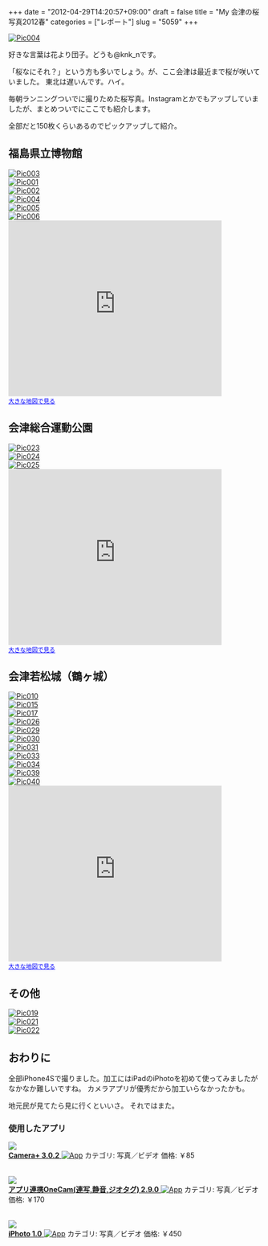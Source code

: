 +++
date = "2012-04-29T14:20:57+09:00"
draft = false
title = "My 会津の桜写真2012春"
categories = ["レポート"]
slug = "5059"
+++

<div class="center"><a href="https://knk-n.com/images/2012/04/pic004.jpg"><img src="https://knk-n.com/images/2012/04/pic004.jpg" alt="Pic004" title="pic004.jpg" border="0" width="" height="" /></a></div>

好きな言葉は花より団子。どうも@knk_nです。

「桜なにそれ？」という方も多いでしょう。が、ここ会津は最近まで桜が咲いていました。
東北は遅いんです。ハイ。

毎朝ランニングついでに撮りためた桜写真。Instagramとかでもアップしていましたが、まとめついでにここでも紹介します。

全部だと150枚くらいあるのでピックアップして紹介。<!--more--><h2>福島県立博物館</h2>

<div class="center"><a href="https://knk-n.com/images/2012/04/pic003.jpg"><img src="https://knk-n.com/images/2012/04/pic003.jpg" alt="Pic003" title="pic003.jpg" border="0" width="" height="" /></a></div>

<div class="center"><a href="https://knk-n.com/images/2012/04/pic001.jpg"><img src="https://knk-n.com/images/2012/04/pic001.jpg" alt="Pic001" title="pic001.jpg" border="0" width="" height="" /></a></div>

<div class="center"><a href="https://knk-n.com/images/2012/04/pic002.jpg"><img src="https://knk-n.com/images/2012/04/pic002.jpg" alt="Pic002" title="pic002.jpg" border="0" width="" height="" /></a></div>

<div class="center"><a href="https://knk-n.com/images/2012/04/pic004.jpg"><img src="https://knk-n.com/images/2012/04/pic004.jpg" alt="Pic004" title="pic004.jpg" border="0" width="" height="" /></a></div>

<div class="center"><a href="https://knk-n.com/images/2012/04/pic005.jpg"><img src="https://knk-n.com/images/2012/04/pic005.jpg" alt="Pic005" title="pic005.jpg" border="0" width="" height="" /></a></div>

<div class="center"><a href="https://knk-n.com/images/2012/04/pic006.jpg"><img src="https://knk-n.com/images/2012/04/pic006.jpg" alt="Pic006" title="pic006.jpg" border="0" width="" height="" /></a></div>

<iframe width="425" height="350" frameborder="0" scrolling="no" marginheight="0" marginwidth="0" src="http://maps.google.co.jp/maps?hl=ja&amp;ie=UTF8&amp;q=%E7%A6%8F%E5%B3%B6%E7%9C%8C%E7%AB%8B%E5%8D%9A%E7%89%A9%E9%A4%A8&amp;fb=1&amp;gl=jp&amp;hq=%E7%A6%8F%E5%B3%B6%E7%9C%8C%E7%AB%8B%E5%8D%9A%E7%89%A9%E9%A4%A8&amp;hnear=0x5f8a8ed12a3a4dd9:0xc064d0fc14fe346,%E7%A6%8F%E5%B3%B6%E7%9C%8C%E7%A6%8F%E5%B3%B6%E5%B8%82&amp;cid=0,0,16447621560849026840&amp;t=m&amp;iwloc=A&amp;brcurrent=3,0x5f8a85ef65000f5b:0xa6d5ccd972497ef2,0&amp;ll=37.768368,140.456588&amp;spn=0.006295,0.006295&amp;output=embed"></iframe><br /><small><a href="http://maps.google.co.jp/maps?hl=ja&amp;ie=UTF8&amp;q=%E7%A6%8F%E5%B3%B6%E7%9C%8C%E7%AB%8B%E5%8D%9A%E7%89%A9%E9%A4%A8&amp;fb=1&amp;gl=jp&amp;hq=%E7%A6%8F%E5%B3%B6%E7%9C%8C%E7%AB%8B%E5%8D%9A%E7%89%A9%E9%A4%A8&amp;hnear=0x5f8a8ed12a3a4dd9:0xc064d0fc14fe346,%E7%A6%8F%E5%B3%B6%E7%9C%8C%E7%A6%8F%E5%B3%B6%E5%B8%82&amp;cid=0,0,16447621560849026840&amp;t=m&amp;iwloc=A&amp;brcurrent=3,0x5f8a85ef65000f5b:0xa6d5ccd972497ef2,0&amp;ll=37.768368,140.456588&amp;spn=0.006295,0.006295&amp;source=embed" style="color:#0000FF;text-align:left">大きな地図で見る</a></small>

<h2>会津総合運動公園</h2>
<div class="center"><a href="https://knk-n.com/images/2012/04/pic023.jpg"><img src="https://knk-n.com/images/2012/04/pic023.jpg" alt="Pic023" title="pic023.jpg" border="0" width="" height="" /></a></div>

<div class="center"><a href="https://knk-n.com/images/2012/04/pic024.jpg"><img src="https://knk-n.com/images/2012/04/pic024.jpg" alt="Pic024" title="pic024.jpg" border="0" width="" height="" /></a></div>

<div class="center"><a href="https://knk-n.com/images/2012/04/pic025.jpg"><img src="https://knk-n.com/images/2012/04/pic025.jpg" alt="Pic025" title="pic025.jpg" border="0" width="" height="" /></a></div>

<iframe width="425" height="350" frameborder="0" scrolling="no" marginheight="0" marginwidth="0" src="http://maps.google.co.jp/maps?hl=ja&amp;ie=UTF8&amp;q=%E4%BC%9A%E6%B4%A5%E7%B7%8F%E5%90%88%E9%81%8B%E5%8B%95%E5%85%AC%E5%9C%92&amp;fb=1&amp;gl=jp&amp;hq=%E4%BC%9A%E6%B4%A5%E7%B7%8F%E5%90%88%E9%81%8B%E5%8B%95%E5%85%AC%E5%9C%92&amp;hnear=%E4%BC%9A%E6%B4%A5%E7%B7%8F%E5%90%88%E9%81%8B%E5%8B%95%E5%85%AC%E5%9C%92&amp;cid=0,0,9436488894895480199&amp;t=m&amp;iwloc=A&amp;brcurrent=3,0x5ff5544cfe1180a7:0x85719191f3c03cbe,0&amp;ll=37.462017,139.926069&amp;spn=0.006295,0.006295&amp;output=embed"></iframe><br /><small><a href="http://maps.google.co.jp/maps?hl=ja&amp;ie=UTF8&amp;q=%E4%BC%9A%E6%B4%A5%E7%B7%8F%E5%90%88%E9%81%8B%E5%8B%95%E5%85%AC%E5%9C%92&amp;fb=1&amp;gl=jp&amp;hq=%E4%BC%9A%E6%B4%A5%E7%B7%8F%E5%90%88%E9%81%8B%E5%8B%95%E5%85%AC%E5%9C%92&amp;hnear=%E4%BC%9A%E6%B4%A5%E7%B7%8F%E5%90%88%E9%81%8B%E5%8B%95%E5%85%AC%E5%9C%92&amp;cid=0,0,9436488894895480199&amp;t=m&amp;iwloc=A&amp;brcurrent=3,0x5ff5544cfe1180a7:0x85719191f3c03cbe,0&amp;ll=37.462017,139.926069&amp;spn=0.006295,0.006295&amp;source=embed" style="color:#0000FF;text-align:left">大きな地図で見る</a></small>

<h2>会津若松城（鶴ヶ城）</h2>

<div class="center"><a href="https://knk-n.com/images/2012/04/pic010.jpg"><img src="https://knk-n.com/images/2012/04/pic010.jpg" alt="Pic010" title="pic010.jpg" border="0" width="" height="" /></a></div>

<div class="center"><a href="https://knk-n.com/images/2012/04/pic015.jpg"><img src="https://knk-n.com/images/2012/04/pic015.jpg" alt="Pic015" title="pic015.jpg" border="0" width="" height="" /></a></div>

<div class="center"><a href="https://knk-n.com/images/2012/04/pic017.jpg"><img src="https://knk-n.com/images/2012/04/pic017.jpg" alt="Pic017" title="pic017.jpg" border="0" width="" height="" /></a></div>

<div class="center"><a href="https://knk-n.com/images/2012/04/pic026.jpg"><img src="https://knk-n.com/images/2012/04/pic026.jpg" alt="Pic026" title="pic026.jpg" border="0" width="" height="" /></a></div>

<div class="center"><a href="https://knk-n.com/images/2012/04/pic029.jpg"><img src="https://knk-n.com/images/2012/04/pic029.jpg" alt="Pic029" title="pic029.jpg" border="0" width="" height="" /></a></div>

<div class="center"><a href="https://knk-n.com/images/2012/04/pic030.jpg"><img src="https://knk-n.com/images/2012/04/pic030.jpg" alt="Pic030" title="pic030.jpg" border="0" width="" height="" /></a></div>

<div class="center"><a href="https://knk-n.com/images/2012/04/pic031.jpg"><img src="https://knk-n.com/images/2012/04/pic031.jpg" alt="Pic031" title="pic031.jpg" border="0" width="" height="" /></a></div>

<div class="center"><a href="https://knk-n.com/images/2012/04/pic033.jpg"><img src="https://knk-n.com/images/2012/04/pic033.jpg" alt="Pic033" title="pic033.jpg" border="0" width="" height="" /></a></div>

<div class="center"><a href="https://knk-n.com/images/2012/04/pic034.jpg"><img src="https://knk-n.com/images/2012/04/pic034.jpg" alt="Pic034" title="pic034.jpg" border="0" width="" height="" /></a></div>

<div class="center"><a href="https://knk-n.com/images/2012/04/pic039.jpg"><img src="https://knk-n.com/images/2012/04/pic039.jpg" alt="Pic039" title="pic039.jpg" border="0" width="" height="" /></a></div>

<div class="center"><a href="https://knk-n.com/images/2012/04/pic040.jpg"><img src="https://knk-n.com/images/2012/04/pic040.jpg" alt="Pic040" title="pic040.jpg" border="0" width="" height="" /></a></div>

<iframe width="425" height="350" frameborder="0" scrolling="no" marginheight="0" marginwidth="0" src="http://maps.google.co.jp/maps?f=q&amp;source=s_q&amp;hl=ja&amp;geocode=&amp;q=%E4%BC%9A%E6%B4%A5%E8%8B%A5%E6%9D%BE%E5%9F%8E&amp;aq=&amp;sll=37.462017,139.926069&amp;sspn=0.014699,0.017509&amp;gl=jp&amp;brcurrent=3,0x5ff5557bcf3d9b33:0x5d60e4d3d3208141,0&amp;ie=UTF8&amp;hq=%E4%BC%9A%E6%B4%A5%E8%8B%A5%E6%9D%BE%E5%9F%8E&amp;t=m&amp;z=14&amp;iwloc=A&amp;cid=7457046999297240715&amp;ll=37.48773,139.929809&amp;output=embed"></iframe><br /><small><a href="http://maps.google.co.jp/maps?f=q&amp;source=embed&amp;hl=ja&amp;geocode=&amp;q=%E4%BC%9A%E6%B4%A5%E8%8B%A5%E6%9D%BE%E5%9F%8E&amp;aq=&amp;sll=37.462017,139.926069&amp;sspn=0.014699,0.017509&amp;gl=jp&amp;brcurrent=3,0x5ff5557bcf3d9b33:0x5d60e4d3d3208141,0&amp;ie=UTF8&amp;hq=%E4%BC%9A%E6%B4%A5%E8%8B%A5%E6%9D%BE%E5%9F%8E&amp;t=m&amp;z=14&amp;iwloc=A&amp;cid=7457046999297240715&amp;ll=37.48773,139.929809" style="color:#0000FF;text-align:left">大きな地図で見る</a></small>

<h2>その他</h2>
<div class="center"><a href="https://knk-n.com/images/2012/04/pic019.jpg"><img src="https://knk-n.com/images/2012/04/pic019.jpg" alt="Pic019" title="pic019.jpg" border="0" width="" height="" /></a></div>

<div class="center"><a href="https://knk-n.com/images/2012/04/pic021.jpg"><img src="https://knk-n.com/images/2012/04/pic021.jpg" alt="Pic021" title="pic021.jpg" border="0" width="" height="" /></a></div>

<div class="center"><a href="https://knk-n.com/images/2012/04/pic022.jpg"><img src="https://knk-n.com/images/2012/04/pic022.jpg" alt="Pic022" title="pic022.jpg" border="0" width="" height="" /></a></div>

<h2>おわりに</h2>
全部iPhone4Sで撮りました。加工にはiPadのiPhotoを初めて使ってみましたがなかなか難しいですね。
カメラアプリが優秀だから加工いらなかったかも。

地元民が見てたら見に行くといいさ。
それではまた。

<h3>使用したアプリ</h3>
<table class="appstorehelper">
<a href="http://itunes.apple.com/jp/app/camera+/id329670577?mt=8&uo=4" rel="nofollow" target="_blank"><img class="appstorehelper_appicn" src="http://a3.mzstatic.com/us/r1000/110/Purple/v4/68/4c/7f/684c7fb6-d903-dc7d-9528-e5520ac8092a/mzm.jszhtrie.png" />
<div class="appstorehelper_text"><b>Camera+ 3.0.2</b> <img alt="App" src="http://ax.phobos.apple.com.edgesuite.net/ja_jp/images/web/linkmaker/badge_appstore-sm.gif" style="vertical-align: text-bottom;" /></b></a>
カテゴリ: 写真／ビデオ
価格: &#65509;85<br clear="all" /></div>
</table>
<table class="appstorehelper">
<a href="http://itunes.apple.com/jp/app/apuri-lian-xieonecam-lian/id422845617?mt=8&uo=4" rel="nofollow" target="_blank"><img class="appstorehelper_appicn" src="http://a1.mzstatic.com/us/r1000/099/Purple/v4/db/7a/18/db7a1878-c3b3-b6d7-57b7-9275683d56d8/mzl.cfzsxgpd.png" />
<div class="appstorehelper_text"><b>アプリ連携OneCam(連写,静音,ジオタグ) 2.9.0</b> <img alt="App" src="http://ax.phobos.apple.com.edgesuite.net/ja_jp/images/web/linkmaker/badge_appstore-sm.gif" style="vertical-align: text-bottom;" /></b></a>
カテゴリ: 写真／ビデオ
価格: &#65509;170<br clear="all" /></div>
</table>
<table class="appstorehelper">
<a href="http://itunes.apple.com/jp/app/iphoto/id497786065?mt=8&uo=4" rel="nofollow" target="_blank"><img class="appstorehelper_appicn" src="http://a1.mzstatic.com/us/r1000/116/Purple/bf/e0/fc/mzm.kwwpehll.png" />
<div class="appstorehelper_text"><b>iPhoto 
1.0</b> <img alt="App" src="http://ax.phobos.apple.com.edgesuite.net/ja_jp/images/web/linkmaker/badge_appstore-sm.gif" style="vertical-align: text-bottom;" /></b></a>
カテゴリ: 写真／ビデオ
価格: &#65509;450<br clear="all" /></div>
</table>

